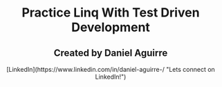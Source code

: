 
<h1 align="center"> Practice Linq With Test Driven Development </h1>

<h2 align="center"> Created by Daniel Aguirre </h2>
<p align="center"> [LinkedIn](https://www.linkedin.com/in/daniel-aguirre-/ "Lets connect on LinkedIn!") </p>

